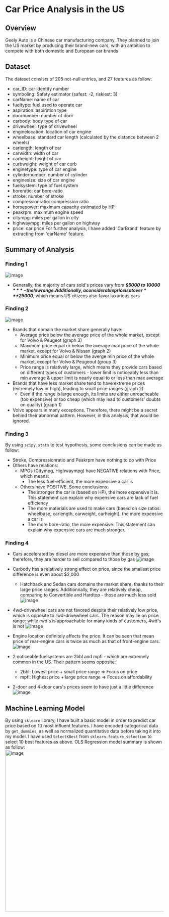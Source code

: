 # Car Price Analysis in the US
## Overview
Geely Auto is a Chinese car manufacturing company.
They planned to join the US market by producing their brand-new cars, with an ambition to compete with both domestic and European car brands
## Dataset
The dataset consists of 205 not-null entries, and 27 features as follow:
- car_ID: car identity number
- symboling: Safety estimator (safest: -2, riskiest: 3)
- carName: name of car
- fueltype: fuel used to operate car
- aspiration: aspiration type
- doornumber: number of door
- carbody: body type of car
- drivewheel: type of drivewheel
- enginelocation: location of car engine
- wheelbase: standard car length (calculated by the distance between 2 wheels)
- carlength: length of car
- carwidth: width of car
- carheight: height of car
- curbweight: weight of car curb
- enginetype: type of car engine
- cylindernumber: number of cylinder
- enginesize: size of car engine
- fuelsystem: type of fuel system
- boreratio: car bore-ratio
- stroke: number of stroke
- compressionratio: compression ratio
- horsepower: maximum capacity estimated by HP
- peakrpm: maximum engine speed
- citympg: miles per gallon in city
- highwaympg: miles per gallon on highway
- price: car price
For further analysis, I have added 'CarBrand' feature by extracting from 'carName' feature.
## Summary of Analysis
### Finding 1
![image](https://user-images.githubusercontent.com/108542209/218319608-feb1f837-f940-441f-b4fb-924ce099e0da.png)
- Generally, the majority of cars sold's prices vary from ***$5000 to $10000*** - the low range. Additionally, a considerable price is at over ***$25000***, which means US citizens also favor luxurious cars
### Finding 2
![image](https://user-images.githubusercontent.com/108542209/218319722-d7ec977c-c74c-4c73-bc9a-57a925df8615.png)
- Brands that domain the market share generally have:
    * Average price below the average price of the whole market, except for Volvo & Peugeot (graph 3)
    * Maximum price equal or below the average max price of the whole market, except for Volvo & Nissan (graph 2)
    * Minimum price equal or below the averge min price of the whole market, except for Volvo & Peugeout (group 3)
    * Price range is relatively large, which means they provide cars based on different types of customers - lower limit is noticeably less than min average & upper limit is nearly equal to or less than max average
- Brands that have less market share tend to have extreme prices (extremely low or high), leading to small price ranges  (graph 2)
    * Even if the range is large enough, its limits are either unreacheable (too expensive) or too cheap (which may lead to customers' doubts on quality) (graph 1)
- Volvo appears in many exceptions. Therefore, there might be a secret behind their abnormal pattern. However, in this analysis, that would be ignored.
### Finding 3
By using ```scipy.stats``` to test hypothesis, some conclusions can be made as follow:
- Stroke, Compressionratio and Peakrpm have nothing to do with Price
- Others have relations:
    * MPGs (Citympg, Highwaympg) have NEGATIVE relations with Price, which means: 
        - The less fuel-efficient, the more expensive a car is
    * Others have POSITIVE. Some conclusions:
        - The stronger the car is (based on HP), the more expensive it is. This statement can explain why expensive cars are lack of fuel efficiency
        - The more materials are used to make cars (based on size ratios: wheelbase, carlength, carweight, carheight), the more expensive a car is
        - The more bore-ratio, the more expensive. This statement can explain why expensive cars are much stronger.
### Finding 4
- Cars accelerated by diesel are more expensive than those by gas; therefore, they are harder to sell compared to those by gas
![image](https://user-images.githubusercontent.com/108542209/218320479-2e253e30-f7bc-44e8-8870-ca989b76ff9d.png)

- Carbody has a relatively strong effect on price, since the smallest price difference is even about $2,000
    - Hatchback and Sedan cars domains the market share, thanks to their large price ranges. Additionnally, they are relatively cheap, comparing to Convertible and Hardtop - those are much less sold
![image](https://user-images.githubusercontent.com/108542209/218320507-9b1a084f-ef81-4f37-8b8a-159297c44dcd.png)

- 4wd-drivewheel cars are not favored despite their relatively low price, which is opposite to rwd-drivewheel cars. The reason may lie on price range: while rwd's is approachable for many kinds of customers, 4wd's is not
![image](https://user-images.githubusercontent.com/108542209/218320530-0c3dda03-f265-4472-9f19-c5b3ec1dbc27.png)

- Engine location definitely affects the price. It can be seen that mean price of rear-engine cars is twice as much as that of front-engine cars.
![image](https://user-images.githubusercontent.com/108542209/218320554-87331b2f-7d0a-4a59-bccf-1c8fd0f6d986.png)

- 2 noticeable fuelsystems are 2bbl and mpfi - which are extremely common in the US. Their pattern seems opposite:
    - 2bbl: Lowest price + small price range => Focus on price
    - mpfi: Highest price + large price range => Focus on affordability

- 2-door and 4-door cars's prices seem to have just a little difference
![image](https://user-images.githubusercontent.com/108542209/218320591-b1209f4c-ceef-4daf-83cd-6e80e2aaf2fc.png)
## Machine Learning Model
By using ```sklearn``` library, I have built a basic model in order to predict car price based on 10 most influent features.
I have encoded categorical data by ```get_dummies```, as well as normalized quantitative data before taking it into my model.
I have used ```SelectKBest``` from ```sklearn.feature_selection``` to select 10 best features as above.
OLS Regression model summary is shown as follow:
<img width="512" alt="image" src="https://user-images.githubusercontent.com/108542209/218321231-c47b2a7d-28c5-47c6-94e6-edabf112b7f8.png">

